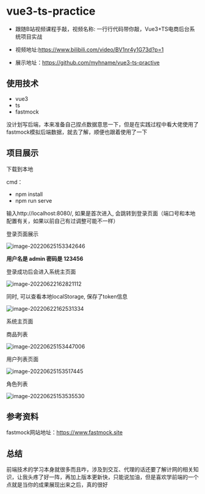 # vue3-ts-practice

- 跟随B站视频课程手敲，视频名称: 一行行代码带你敲，Vue3+TS电商后台系统项目实战

- 视频地址:https://www.bilibili.com/video/BV1nr4y1G73d?p=1

- 展示地址：https://github.com/myhname/vue3-ts-practive

## 使用技术

- vue3
- ts
- fastmock

没计划写后端，本来准备自己捏点数据意思一下，但是在实践过程中看大佬使用了fastmock模拟后端数据，就去了解，顺便也跟着使用了一下

## 项目展示

下载到本地

cmd：

- npm install
- npm run serve

输入http://localhost:8080/, 如果是首次进入, 会跳转到登录页面（端口号和本地配置有关，如果以前自己有过调整可能不一样）

登录页面展示

![image-20220625153342646](https://firstbucket-1300448090.cos.ap-chengdu.myqcloud.com/cbz_book_images/image-20220625153342646.png)

**用户名是 admin  密码是 123456**

登录成功后会进入系统主页面

![image-20220622162821112](https://firstbucket-1300448090.cos.ap-chengdu.myqcloud.com/cbz_book_images/image-20220622162821112.png)

同时, 可以查看本地localStorage, 保存了token信息

![image-20220622162531334](https://firstbucket-1300448090.cos.ap-chengdu.myqcloud.com/cbz_book_images/image-20220622162531334.png)

系统主页面

商品列表

![image-20220625153447006](https://firstbucket-1300448090.cos.ap-chengdu.myqcloud.com/cbz_book_images/image-20220625153447006.png)

用户列表页面

![image-20220625153517445](https://firstbucket-1300448090.cos.ap-chengdu.myqcloud.com/cbz_book_images/image-20220625153517445.png)

角色列表

![image-20220625153535530](https://firstbucket-1300448090.cos.ap-chengdu.myqcloud.com/cbz_book_images/image-20220625153535530.png)

## 参考资料

fastmock网站地址：<https://www.fastmock.site>

## 总结

前端技术的学习本身就很多而且咋，涉及到交互、代理的话还要了解计网的相关知识，让我头疼了好一阵，再加上版本更新快，只能说加油，但是喜欢学前端的一个点就是当你的成果展现出来之后，真的很好